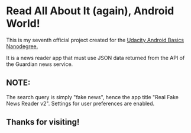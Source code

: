 # Read All About It (again), Android World!

This is my seventh official project created for the
[Udacity Android Basics Nanodegree.](https://www.udacity.com/course/android-basics-nanodegree-by-google--nd803 "Udacity Android Basics ND")

It is a news reader app that must use JSON data returned from the API of the Guardian news service.

## NOTE:
The search query is simply "fake news", hence the app title "Real Fake News Reader v2". Settings for user preferences are enabled. 

## Thanks for visiting!
